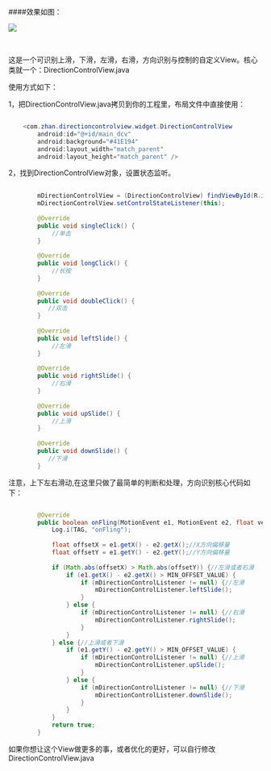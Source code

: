 
<!--lang: java-->
####效果如图：

![](https://github.com/ruzhan123/DirectionControlView/raw/master/gif/slide.gif)

</br>


这是一个可识别上滑，下滑，左滑，右滑，方向识别与控制的自定义View。核心类就一个：DirectionControlView.java


使用方式如下：



1，把DirectionControlView.java拷贝到你的工程里，布局文件中直接使用：


```java

    <com.zhan.directioncontrolview.widget.DirectionControlView
        android:id="@+id/main_dcv"
        android:background="#41E194"
        android:layout_width="match_parent"
        android:layout_height="match_parent" />


```


2，找到DirectionControlView对象，设置状态监听。

```java
	
		mDirectionControlView = (DirectionControlView) findViewById(R.id.main_dcv);
		mDirectionControlView.setControlStateListener(this);
	
	    @Override
	    public void singleClick() {
	        //单击
	    }
	
	    @Override
	    public void longClick() {
	        //长按
	    }
	
	    @Override
	    public void doubleClick() {
	       //双击
	    }
	
	    @Override
	    public void leftSlide() {
	        //左滑
	    }
	
	    @Override
	    public void rightSlide() {
	        //右滑
	    }
	
	    @Override
	    public void upSlide() {
	        //上滑
	    }
	
	    @Override
	    public void downSlide() {
	       //下滑
	    }


```

注意，上下左右滑动,在这里只做了最简单的判断和处理，方向识别核心代码如下：


```java

	    @Override
	    public boolean onFling(MotionEvent e1, MotionEvent e2, float velocityX, float velocityY) {
	        Log.i(TAG, "onFling");
	
	        float offsetX = e1.getX() - e2.getX();//X方向偏移量
	        float offsetY = e1.getY() - e2.getY();//Y方向偏移量
	
	        if (Math.abs(offsetX) > Math.abs(offsetY)) {//左滑或者右滑
	            if (e1.getX() - e2.getX() > MIN_OFFSET_VALUE) {
	                if (mDirectionControlListener != null) {//左滑
	                    mDirectionControlListener.leftSlide();
	                }
	            } else {
	                if (mDirectionControlListener != null) {//右滑
	                    mDirectionControlListener.rightSlide();
	                }
	            }
	        } else {//上滑或者下滑
	            if (e1.getY() - e2.getY() > MIN_OFFSET_VALUE) {
	                if (mDirectionControlListener != null) {//上滑
	                    mDirectionControlListener.upSlide();
	                }
	            } else {
	                if (mDirectionControlListener != null) {//下滑
	                    mDirectionControlListener.downSlide();
	                }
	            }
	        }
	        return true;
	    }


```

如果你想让这个View做更多的事，或者优化的更好，可以自行修改DirectionControlView.java
